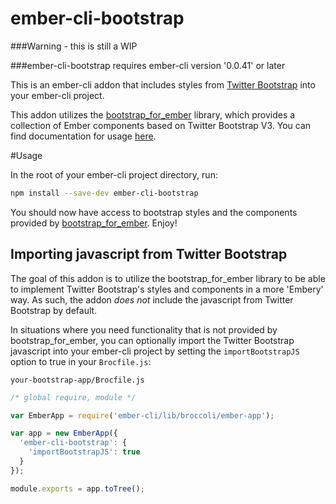 ember-cli-bootstrap
===================

###Warning - this is still a WIP

###ember-cli-bootstrap requires ember-cli version '0.0.41' or later

This is an ember-cli addon that includes styles from [Twitter Bootstrap](http://getbootstrap.com/) into your ember-cli project.

This addon utilizes the [bootstrap_for_ember](https://github.com/ember-addons/bootstrap-for-ember) library, which provides a collection of Ember components based on Twitter Bootstrap V3.
You can find documentation for usage [here](https://github.com/ember-addons/bootstrap-for-ember).

#Usage

In the root of your ember-cli project directory, run:
```bash
npm install --save-dev ember-cli-bootstrap
```

You should now have access to bootstrap styles and the components
provided by [bootstrap_for_ember](https://github.com/ember-addons/bootstrap-for-ember). Enjoy!


## Importing javascript from Twitter Bootstrap
The goal of this addon is to utilize the bootstrap_for_ember library to
be able to implement Twitter Bootstrap's styles and components in a more
'Embery' way. As such, the addon *does not* include the javascript from
Twitter Bootstrap by default.

In situations where you need functionality that is not provided by
bootstrap_for_ember, you can optionally import the Twitter Bootstrap
javascript into your ember-cli project by setting the
`importBootstrapJS` option to true in your `Brocfile.js`:

`your-bootstrap-app/Brocfile.js`
```javascript
/* global require, module */

var EmberApp = require('ember-cli/lib/broccoli/ember-app');

var app = new EmberApp({
  'ember-cli-bootstrap': {
    'importBootstrapJS': true
  }
});

module.exports = app.toTree();
```
